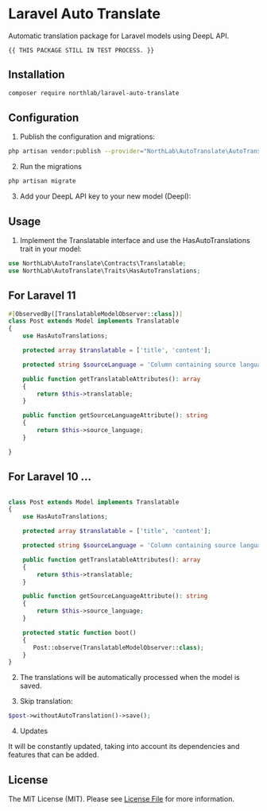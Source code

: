 # Laravel Auto Translate

Automatic translation package for Laravel models using DeepL API. 

```env
{{ THIS PACKAGE STILL IN TEST PROCESS. }}
```

## Installation

```bash
composer require northlab/laravel-auto-translate
```

## Configuration

1. Publish the configuration and migrations:
```bash
php artisan vendor:publish --provider="NorthLab\AutoTranslate\AutoTranslateServiceProvider"
```

2. Run the migrations 
```bash
php artisan migrate
```

3. Add your DeepL API key to your new model (Deepl):


## Usage

1. Implement the Translatable interface and use the HasAutoTranslations trait in your model:

```php
use NorthLab\AutoTranslate\Contracts\Translatable;
use NorthLab\AutoTranslate\Traits\HasAutoTranslations;
```
## For Laravel 11 
```php
#[ObservedBy([TranslatableModelObserver::class])]
class Post extends Model implements Translatable
{
    use HasAutoTranslations;

    protected array $translatable = ['title', 'content'];

    protected string $sourceLanguage = 'Column containing source language'

    public function getTranslatableAttributes(): array
    {
        return $this->translatable;
    }

    public function getSourceLanguageAttribute(): string
    {
        return $this->source_language;
    }

}
```
## For Laravel 10 ...
```php

class Post extends Model implements Translatable
{
    use HasAutoTranslations;

    protected array $translatable = ['title', 'content'];

    protected string $sourceLanguage = 'Column containing source language'

    public function getTranslatableAttributes(): array
    {
        return $this->translatable;
    }

    public function getSourceLanguageAttribute(): string
    {
        return $this->source_language;
    }

    protected static function boot()
    {
       Post::observe(TranslatableModelObserver::class);
    }
}
```
2. The translations will be automatically processed when the model is saved.

3. Skip translation:

```php
$post->withoutAutoTranslation()->save();
```
4. Updates

It will be constantly updated, taking into account its dependencies and features that can be added.

## License

The MIT License (MIT). Please see [License File](LICENSE.md) for more information.

